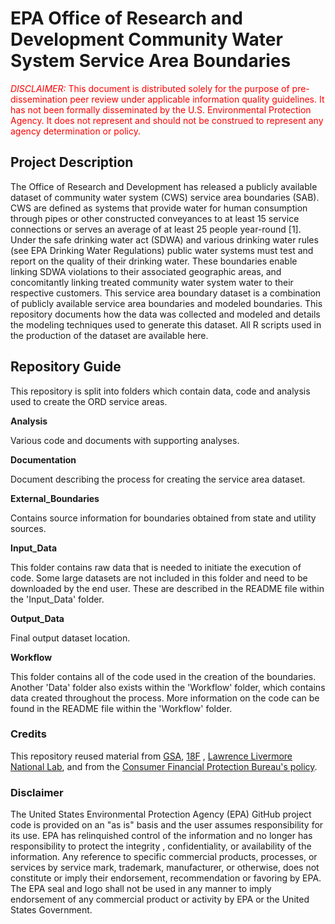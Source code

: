 

# EPA Office of Research and Development Community Water System Service Area Boundaries

<span style="color:red"> *DISCLAIMER:* This document is distributed solely for the purpose of
pre-dissemination peer review under applicable information quality
guidelines. It has not been formally disseminated by the U.S.
Environmental Protection Agency. It does not represent and should not be
construed to represent any agency determination or policy.</span>


## Project Description

The Office of Research and Development has released a publicly available
dataset of community water system (CWS) service area boundaries (SAB).
CWS are defined as systems that provide water for human consumption
through pipes or other constructed conveyances to at least 15 service
connections or serves an average of at least 25 people year-round [1].
Under the safe drinking water act (SDWA) and various drinking water
rules (see EPA Drinking Water Regulations) public water systems must
test and report on the quality of their drinking water. These boundaries
enable linking SDWA violations to their associated geographic areas, and
concomitantly linking treated community water system water to their
respective customers. This service area boundary dataset is a
combination of publicly available service area boundaries and modeled
boundaries. This repository documents how the data was collected and
modeled and details the modeling techniques used to generate this
dataset. All R scripts used in the production of the dataset are
available here.

## Repository Guide

This repository is split into folders which contain data, code and
analysis used to create the ORD service areas.

**Analysis**

Various code and documents with supporting analyses.

**Documentation**

Document describing the process for creating the service area dataset.

**External_Boundaries**

Contains source information for boundaries obtained from state and
utility sources.

**Input_Data**

This folder contains raw data that is needed to initiate the execution
of code. Some large datasets are not included in this folder and need to
be downloaded by the end user. These are described in the README file
within the 'Input_Data' folder.

**Output_Data**

Final output dataset location.

**Workflow**

This folder contains all of the code used in the creation of the
boundaries. Another 'Data' folder also exists within the 'Workflow'
folder, which contains data created throughout the process. More
information on the code can be found in the README file within the
'Workflow' folder.

### Credits

This repository reused material from [GSA](https://www.gsa.gov/),
[18F](https://18f.gsa.gov/) , [Lawrence Livermore National
Lab](https://www.llnl.gov/), and from the [Consumer Financial Protection
Bureau's policy](https://github.com/cfpb/source-code-policy).

### Disclaimer

The United States Environmental Protection Agency (EPA) GitHub project
code is provided on an "as is" basis and the user assumes responsibility
for its use. EPA has relinquished control of the information and no
longer has responsibility to protect the integrity , confidentiality, or
availability of the information. Any reference to specific commercial
products, processes, or services by service mark, trademark,
manufacturer, or otherwise, does not constitute or imply their
endorsement, recommendation or favoring by EPA. The EPA seal and logo
shall not be used in any manner to imply endorsement of any commercial
product or activity by EPA or the United States Government.
